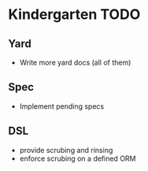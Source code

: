 # Kindergarten TODO

## Yard

* Write more yard docs (all of them)

## Spec

* Implement pending specs

## DSL

* provide scrubing and rinsing
* enforce scrubing on a defined ORM

